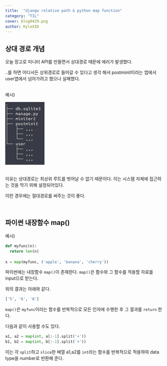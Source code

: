 ```yaml
---
title:  "django relative path & python map function"
category: "TIL"
cover: blog0429.png
author: KyleXID
---
```


## 상대 경로 개념

오늘 장고로 미니터 API를 만들면서 상대경로 때문에 에러가 발생했다.  
  
..를 하면 어디서든 상위경로로 들어갈 수 있다고 생각 해서 postminit이라는 앱에서 user앱에서 넘어가려고 했으나 실패했다.  

<br/>
예시)  

![](./blog0429.png)  

<br/>
이유는 상대경로는 최상위 루트를 벗어날 수 없기 때문이다. 이는 시스템 자체에 접근하는 것을 막기 위해 설정되어있다.  

이런 경우에는 절대경로를 써주는 것이 좋다.  

<br/>

## 파이썬 내장함수 map()  

예시)  

```python
def myfunc(n):
  return len(n)

x = map(myfunc, ('apple', 'banana', 'cherry'))
```

파이썬에는 내장함수 `map()`이 존재한다. `map()`은  함수와 그 함수를 적용할 자료를 input으로 받는다.  

위의 결과는 아래와 같다.  
```python
['5', '6', '6']
```

`map()`은 `myfunc`이라는 함수를 반복적으로 모든 인자에 수행한 후 그 결과를 `return` 한다.  

다음과 같이 사용할 수도 있다.  

```python
a1, a2 = map(int, a[:-1].split('+'))
b1, b2 = map(int, b[:-1].split('+'))
```

이는 각 `split`하고 `slice`한 배열 a1,a2를 `int`라는 함수를 반복적으로 적용하여 data type을 number로 반환해 준다.
